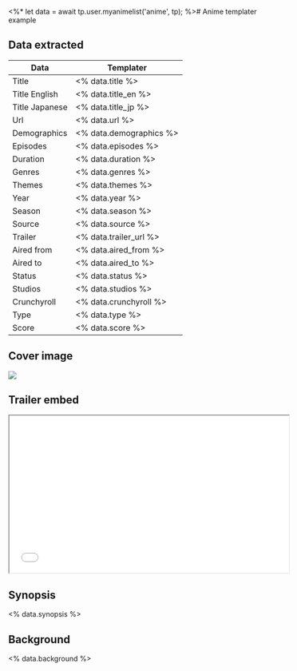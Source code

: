 <%*
let data = await tp.user.myanimelist('anime', tp);
%># Anime templater example

## Data extracted
| Data           | Templater               |
| -------------- | ----------------------- |
| Title          | <% data.title %>        |
| Title English  | <% data.title_en %>     |
| Title Japanese | <% data.title_jp %>     |
| Url            | <% data.url %>          |
| Demographics   | <% data.demographics %> |
| Episodes       | <% data.episodes %>     |
| Duration       | <% data.duration %>     |
| Genres         | <% data.genres %>       |
| Themes         | <% data.themes %>       | 
| Year           | <% data.year %>         |
| Season         | <% data.season %>       |
| Source         | <% data.source %>       |
| Trailer        | <% data.trailer_url %>  |
| Aired from     | <% data.aired_from %>   |
| Aired to       | <% data.aired_to %>     |
| Status         | <% data.status %>       |
| Studios        | <% data.studios %>      |
| Crunchyroll    | <% data.crunchyroll %>  |
| Type           | <% data.type %>         |
| Score          | <% data.score %>        |

## Cover image
![](<% data.img %>)

## Trailer embed
<iframe height=315 width=560 src="<% data.trailer_embed %>"></iframe>

## Synopsis
<% data.synopsis %>

## Background
<% data.background %>

